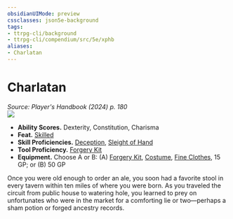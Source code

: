 ```yaml
---
obsidianUIMode: preview
cssclasses: json5e-background
tags:
- ttrpg-cli/background
- ttrpg-cli/compendium/src/5e/xphb
aliases:
- Charlatan
---
```

# Charlatan
*Source: Player's Handbook (2024) p. 180*  
![](backgrounds/XPHB/Charlatan.webp#right)

- **Ability Scores.** Dexterity, Constitution, Charisma  
- **Feat.** [Skilled](/3-Mechanics/CLI/feats/skilled-xphb.md)  
- **Skill Proficiencies.** [Deception](/3-Mechanics/CLI/skills.md#Deception), [Sleight of Hand](/3-Mechanics/CLI/skills.md#Sleight%20of%20Hand)  
- **Tool Proficiency.** [Forgery Kit](/3-Mechanics/CLI/items/forgery-kit-xphb.md)  
- **Equipment.** Choose A or B: (A) [Forgery Kit](/3-Mechanics/CLI/items/forgery-kit-xphb.md), [Costume](/3-Mechanics/CLI/items/costume-xphb.md), [Fine Clothes](/3-Mechanics/CLI/items/fine-clothes-xphb.md), 15 GP; or (B) 50 GP  

Once you were old enough to order an ale, you soon had a favorite stool in every tavern within ten miles of where you were born. As you traveled the circuit from public house to watering hole, you learned to prey on unfortunates who were in the market for a comforting lie or two—perhaps a sham potion or forged ancestry records.